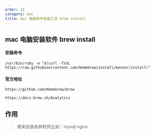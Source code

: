 ```yaml
---
order: 22
category: mac
title: mac 电脑软件安装工具 brew install
---
```


## mac 电脑安装软件  brew install

#### 安装命令
```
/usr/bin/ruby -e "$(curl -fsSL https://raw.githubusercontent.com/Homebrew/install/master/install)"
```
#### 官方地址
```
https://github.com/Homebrew/brew

https://docs.brew.sh/Analytics
```

## 作用
> 用来安装各种软件比如：mysql  nginx
